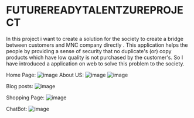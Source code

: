 # FUTUREREADYTALENTZUREPROJECT
In this project i want to create a solution for the society to create a bridge between customers and MNC company directly .
This application helps the people by providing a sense of security that no duplicate's (or) copy products which have low quality is not purchased by the customer's.
So I have introduced a application on web to solve this problem to the society.

Home Page:
![image](https://user-images.githubusercontent.com/103208320/175764414-1a0f30ef-4b4c-42d9-9314-91d7b265db6a.png)
About US:
![image](https://user-images.githubusercontent.com/103208320/175764447-4e0fe89f-cd39-487d-822d-6ab70b7f6455.png)
![image](https://user-images.githubusercontent.com/103208320/175764455-e3519b54-25a2-4f05-9502-cfa4919e91f5.png)

Blog posts:
![image](https://user-images.githubusercontent.com/103208320/175764495-8130745f-e1c1-4c1a-b310-083146a5157e.png)

Shopping Page:
![image](https://user-images.githubusercontent.com/103208320/175764548-7ac1ded6-db96-4b42-bcdb-d67a691295f5.png)

ChatBot:
![image](https://user-images.githubusercontent.com/103208320/175764802-1b74ebc3-7cef-4690-956b-a87b0bf8806d.png)



